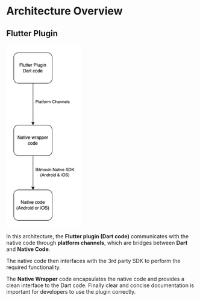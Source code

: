 # Architecture Overview

## Flutter Plugin

<img width="200" src="./documents/assets/Flutter_Plugin.png" />

In this architecture, the **Flutter plugin (Dart code)** communicates with the native code through __platform channels__, which are bridges between **Dart** and **Native Code**.

The native code then interfaces with the 3rd party SDK to perform the required functionality.

The **Native Wrapper** code encapsulates the native code and provides a clean interface to the Dart code.
Finally clear and concise documentation is important for developers to use the plugin correctly.

